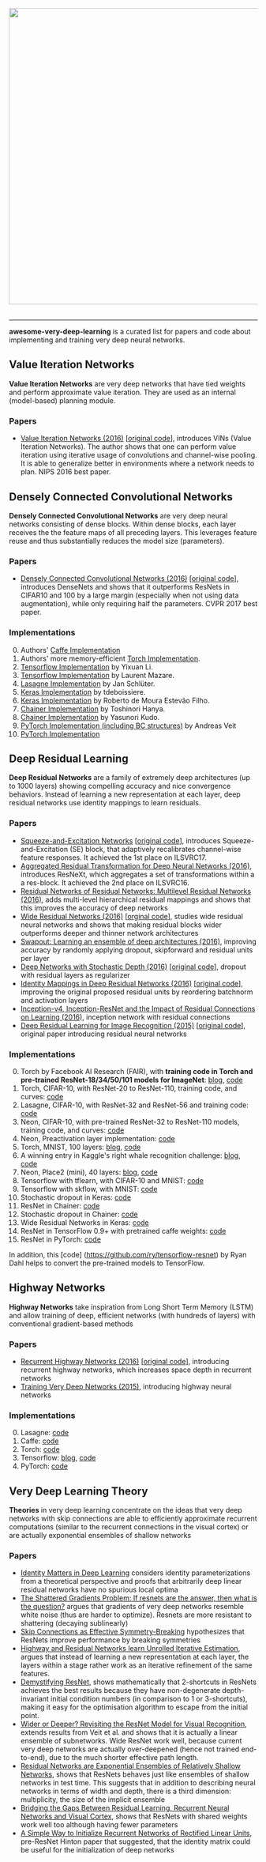 <div align="center">
  <img width='600px' src="http://i.imgur.com/XjCXXap.png"><br><br>
</div>

-----------------

**awesome-very-deep-learning** is a curated list for papers and code about implementing and training very deep neural networks.

## Value Iteration Networks

**Value Iteration Networks** are very deep networks that have tied weights and perform approximate value iteration. They are used as an internal (model-based) planning module.

### Papers

- [Value Iteration Networks (2016)](https://arxiv.org/abs/1602.02867) [[original code](https://github.com/avivt/VIN)], introduces VINs (Value Iteration Networks). The author shows that one can perform value iteration using iterative usage of convolutions and channel-wise pooling. It is able to generalize better in environments where a network needs to plan. NIPS 2016 best paper. 

## Densely Connected Convolutional Networks

**Densely Connected Convolutional Networks** are very deep neural networks consisting of dense blocks. Within dense blocks, each layer receives the the feature maps of all preceding layers. This leverages feature reuse and thus substantially reduces the model size (parameters).

### Papers

- [Densely Connected Convolutional Networks (2016)](https://arxiv.org/abs/1608.06993) [[original code](https://github.com/liuzhuang13/DenseNet)], introduces DenseNets and shows that it outperforms ResNets in CIFAR10 and 100 by a large margin (especially when not using data augmentation), while only requiring half the parameters. CVPR 2017 best paper.

### Implementations

0. Authors' [Caffe Implementation](https://github.com/liuzhuang13/DenseNetCaffe)
0. Authors' more memory-efficient [Torch Implementation](https://github.com/gaohuang/DenseNet_lite).
0. [Tensorflow Implementation](https://github.com/YixuanLi/densenet-tensorflow) by Yixuan Li.
0. [Tensorflow Implementation](https://github.com/LaurentMazare/deep-models/tree/master/densenet) by Laurent Mazare.
0. [Lasagne Implementation](https://github.com/Lasagne/Recipes/tree/master/papers/densenet) by Jan Schlüter.
0. [Keras Implementation](https://github.com/tdeboissiere/DeepLearningImplementations/tree/master/DenseNet) by tdeboissiere. 
0. [Keras Implementation](https://github.com/robertomest/convnet-study) by Roberto de Moura Estevão Filho.
0. [Chainer Implementation](https://github.com/t-hanya/chainer-DenseNet) by Toshinori Hanya.
0. [Chainer Implementation](https://github.com/yasunorikudo/chainer-DenseNet) by Yasunori Kudo.
0. [PyTorch Implementation (including BC structures)](https://github.com/andreasveit/densenet-pytorch) by Andreas Veit
0. [PyTorch Implementation](https://github.com/bamos/densenet.pytorch)


## Deep Residual Learning 

**Deep Residual Networks** are a family of extremely deep architectures (up to 1000 layers) showing compelling accuracy and nice convergence behaviors. Instead of learning a new representation at each layer, deep residual networks use identity mappings to learn residuals. 

### Papers

- [Squeeze-and-Excitation Networks](https://arxiv.org/abs/1709.01507) [[original code](https://github.com/hujie-frank/SENet)], introduces Squeeze-and-Excitation (SE) block, that adaptively recalibrates channel-wise feature responses. It achieved the 1st place on ILSVRC17.
- [Aggregated Residual Transformation for Deep Neural Networks (2016)](https://arxiv.org/abs/1611.05431), introduces ResNeXt, which aggregates a set of transformations within a a res-block. It achieved the 2nd place on ILSVRC16.
- [Residual Networks of Residual Networks: Multilevel Residual Networks (2016)](https://arxiv.org/abs/1608.02908), adds multi-level hierarchical residual mappings and shows that this improves the accuracy of deep networks
- [Wide Residual Networks (2016)](http://arxiv.org/abs/1605.07146) [[orginal code](https://github.com/szagoruyko/wide-residual-networks)], studies wide residual neural networks and shows that making residual blocks wider outperforms deeper and thinner network architectures
- [Swapout: Learning an ensemble of deep architectures (2016)](https://arxiv.org/pdf/1605.06465v1.pdf), improving accuracy by randomly applying dropout, skipforward and residual units per layer
- [Deep Networks with Stochastic Depth (2016)](http://arxiv.org/abs/1603.09382) [[original code](https://github.com/yueatsprograms/Stochastic_Depth)], dropout with residual layers as regularizer
- [Identity Mappings in Deep Residual Networks (2016)](http://arxiv.org/abs/1603.05027) [[original code](https://github.com/KaimingHe/resnet-1k-layers)], improving the original proposed residual units by reordering batchnorm and activation layers
- [Inception-v4, Inception-ResNet and the Impact of Residual Connections on Learning (2016)](http://arxiv.org/abs/1602.07261), inception network with residual connections
- [Deep Residual Learning for Image Recognition (2015)](http://arxiv.org/abs/1512.03385) [[original code](https://github.com/KaimingHe/deep-residual-networks)], original paper introducing residual neural networks

### Implementations

0. Torch by Facebook AI Research (FAIR), with **training code in Torch and pre-trained ResNet-18/34/50/101 models for ImageNet**: [blog](http://torch.ch/blog/2016/02/04/resnets.html), [code](https://github.com/facebook/fb.resnet.torch)
0. Torch, CIFAR-10, with ResNet-20 to ResNet-110, training code, and curves: [code](https://github.com/gcr/torch-residual-networks)
0. Lasagne, CIFAR-10, with ResNet-32 and ResNet-56 and training code: [code](https://github.com/Lasagne/Recipes/tree/master/papers/deep_residual_learning)
0. Neon, CIFAR-10, with pre-trained ResNet-32 to ResNet-110 models, training code, and curves: [code](https://github.com/NervanaSystems/ModelZoo/tree/master/ImageClassification/CIFAR10/DeepResNet)
0. Neon, Preactivation layer implementation: [code](https://github.com/NervanaSystems/neon/blob/master/examples/cifar10_msra.py)
0. Torch, MNIST, 100 layers: [blog](https://deepmlblog.wordpress.com/2016/01/05/residual-networks-in-torch-mnist/), [code](https://github.com/arunpatala/residual.mnist)
0. A winning entry in Kaggle's right whale recognition challenge: [blog](http://blog.kaggle.com/2016/02/04/noaa-right-whale-recognition-winners-interview-2nd-place-felix-lau/), [code](https://github.com/felixlaumon/kaggle-right-whale)
0. Neon, Place2 (mini), 40 layers: [blog](http://www.nervanasys.com/using-neon-for-scene-recognition-mini-places2/), [code](https://github.com/hunterlang/mpmz/)
0. Tensorflow with tflearn, with CIFAR-10 and MNIST: [code](https://github.com/tflearn/tflearn/blob/master/examples/images/residual_network_cifar10.py)
0. Tensorflow with skflow, with MNIST: [code](https://github.com/tensorflow/tensorflow/blob/master/tensorflow/examples/skflow/resnet.py)
0. Stochastic dropout in Keras: [code](https://github.com/dblN/stochastic_depth_keras)
0. ResNet in Chainer: [code](https://github.com/yasunorikudo/chainer-ResNet)
0. Stochastic dropout in Chainer: [code](https://github.com/yasunorikudo/chainer-ResDrop)
0. Wide Residual Networks in Keras: [code](https://github.com/asmith26/wide_resnets_keras)
0. ResNet in TensorFlow 0.9+ with pretrained caffe weights: [code](https://github.com/ry/tensorflow-resnet)
0. ResNet in PyTorch: [code](https://github.com/ruotianluo/pytorch-resnet)

In addition, this [code] (https://github.com/ry/tensorflow-resnet) by Ryan Dahl helps to convert the pre-trained models to TensorFlow.


## Highway Networks

**Highway Networks** take inspiration from Long Short Term Memory (LSTM) and allow training of deep, efficient networks (with hundreds of layers) with conventional gradient-based methods

### Papers

- [Recurrent Highway Networks (2016)](https://arxiv.org/abs/1607.03474) [[original code](https://github.com/julian121266/RecurrentHighwayNetworks)], introducing recurrent highway networks, which increases space depth in recurrent networks 
- [Training Very Deep Networks (2015)](http://arxiv.org/abs/1507.06228), introducing highway neural networks

### Implementations

0. Lasagne: [code](https://github.com/Lasagne/Lasagne/blob/highway_example/examples/Highway%20Networks.ipynb)
0. Caffe: [code](https://github.com/flukeskywalker/highway-networks)
0. Torch: [code](https://github.com/yoonkim/lstm-char-cnn/blob/master/model/HighwayMLP.lua)
0. Tensorflow: [blog](https://medium.com/jim-fleming/highway-networks-with-tensorflow-1e6dfa667daa#.r2msk226f), [code](https://github.com/fomorians/highway-cnn)
0. PyTorch: [code](https://github.com/c0nn3r/pytorch_highway_networks/blob/master/layers/highway.py)

## Very Deep Learning Theory

**Theories** in very deep learning concentrate on the ideas that very deep networks with skip connections are able to efficiently approximate recurrent computations (similar to the recurrent connections in the visual cortex) or are actually exponential ensembles of shallow networks

### Papers

- [Identity Matters in Deep Learning](https://arxiv.org/abs/1611.04231) considers identity parameterizations from a theoretical perspective and proofs that arbitrarily deep linear residual networks have no spurious local optima 
- [The Shattered Gradients Problem: If resnets are the answer, then what is the question?](https://arxiv.org/abs/1702.08591) argues that gradients of very deep networks resemble white noise (thus are harder to optimize). Resnets are more resistant to shattering (decaying sublinearly)
- [Skip Connections as Effective Symmetry-Breaking](https://arxiv.org/pdf/1701.09175) hypothesizes that ResNets improve performance by breaking symmetries
- [Highway and Residual Networks learn Unrolled Iterative Estimation](https://arxiv.org/abs/1612.07771), argues that instead of learning a new representation at each layer, the layers within a stage rather work as an iterative refinement of the same features.
- [Demystifying ResNet](https://arxiv.org/abs/1611.01186), shows mathematically that 2-shortcuts in ResNets achieves the best results because they have non-degenerate depth-invariant initial condition numbers (in comparison to 1 or 3-shortcuts), making it easy for the optimisation algorithm to escape from the initial point.
- [Wider or Deeper? Revisiting the ResNet Model for Visual Recognition](https://arxiv.org/abs/1611.10080v1), extends results from Veit et al. and shows that it is actually a linear ensemble of subnetworks. Wide ResNet work well, because current very deep networks are actually over-deepened (hence not trained end-to-end), due to the much shorter effective path length. 
- [Residual Networks are Exponential Ensembles of Relatively Shallow Networks](http://arxiv.org/abs/1605.06431), shows that ResNets behaves just like ensembles of shallow networks in test time. This suggests that in addition to describing neural networks in terms of width and depth, there is a third dimension: multiplicity, the size of the implicit ensemble
- [Bridging the Gaps Between Residual Learning, Recurrent Neural Networks and Visual Cortex](http://arxiv.org/abs/1604.03640), shows that ResNets with shared weights work well too although having fewer parameters 
- [A Simple Way to Initialize Recurrent Networks of Rectified Linear Units](https://arxiv.org/abs/1504.00941), pre-ResNet Hinton paper that suggested, that the identity matrix could be useful for the initialization of deep networks

